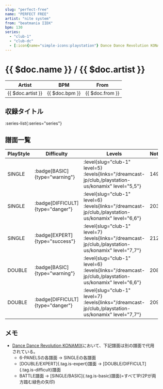 ```yaml
---
slug: "perfect-free"
name: "PERFECT FREE"
artist: "nite system"
from: "beatmania IIDX"
bpm: 130
series:
  - "club-1"
  - "club-dc"
  - [:icon{name="simple-icons:playstation"} Dance Dance Revolution KONAMIX :icon{name="flag:us-4x3"}](/playstation-us/konamix)
---
```


# {{ $doc.name }} / {{ $doc.artist }}

|Artist|BPM|From|
|------|---|----|
|{{ $doc.artist }}|{{ $doc.bpm }}|{{ $doc.from }}|

## 収録タイトル

:series-list{:series="series"}

## 譜面一覧

|PlayStyle|Difficulty|Levels|Notes|Movie|
|---------|----------|------|-----|-----|
|SINGLE| :badge[BASIC]{type="warning"}|<div class="field is-grouped is-grouped-multiline"> :level{slug="club-1" level=5}  :levels{links="/dreamcast-jp/club,/playstation-us/konamix" level="5,5"}</div>|149/0||
|SINGLE| :badge[DIFFICULT]{type="danger"}|<div class="field is-grouped is-grouped-multiline"> :level{slug="club-1" level=6}  :levels{links="/dreamcast-jp/club,/playstation-us/konamix" level="6,6"}</div>|203/0||
|SINGLE| :badge[EXPERT]{type="success"}|<div class="field is-grouped is-grouped-multiline"> :level{slug="club-1" level=7}  :levels{links="/dreamcast-jp/club,/playstation-us/konamix" level="7,7"}</div>|212/0||
|DOUBLE| :badge[BASIC]{type="warning"}|<div class="field is-grouped is-grouped-multiline"> :level{slug="club-1" level=6}  :levels{links="/dreamcast-jp/club,/playstation-us/konamix" level="6,6"}</div>|208/0||
|DOUBLE| :badge[DIFFICULT]{type="danger"}|<div class="field is-grouped is-grouped-multiline"> :level{slug="club-1" level=7}  :levels{links="/dreamcast-jp/club,/playstation-us/konamix" level="7,7"}</div>|209/0||

## メモ

- [Dance Dance Revolution KONAMIX](/playstation-us/konamix)において、下記譜面は別の譜面で代用されている。
  - 6-PANELSの各譜面 → SINGLEの各譜面
  - [DOUBLE/EXPERT]{.tag.is-expert}譜面 → [DOUBLE/DIFFICULT]{.tag.is-difficult}譜面
  - BATTLE譜面 → [SINGLE/BASIC]{.tag.is-basic}譜面(=すべて1P/2Pが両方踏む緑色の矢印)
